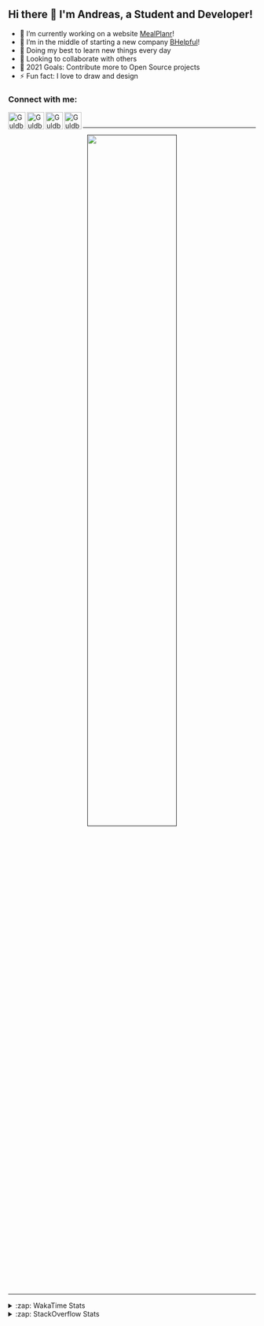 ## Hi there 👋 I'm Andreas, a Student and Developer!

- 🔭 I’m currently working on a website [MealPlanr][MP]!
- 📑 I’m in the middle of starting a new company [BHelpful][BHelpful]!
- 🌱 Doing my best to learn new things every day
- 👯 Looking to collaborate with others
- 🥅 2021 Goals: Contribute more to Open Source projects
- ⚡ Fun fact: I love to draw and design

### Connect with me:

[<img align="left" alt="Guldberg | YouTube" width="35px" src="https://cdn1.iconfinder.com/data/icons/logotypes/32/youtube-512.png" />][youtube]
[<img align="left" alt="Guldberg | Twitter" width="35px" src="https://cdn1.iconfinder.com/data/icons/logotypes/32/square-twitter-512.png" />][twitter]
[<img align="left" alt="Guldberg | LinkedIn" width="35px" src="https://cdn1.iconfinder.com/data/icons/logotypes/32/square-linkedin-512.png" />][linkedin]
[<img align="left" alt="Guldberg | Instagram" width="35px" src="https://cdn2.iconfinder.com/data/icons/social-icons-33/128/Instagram-512.png" />][instagram]

<br />

---

<p align="center">
  <a href="">
    <img width="60% align="center" src="https://github-readme-stats.vercel.app/api?username=Andreasgdp&show_icons=true&count_private=true" />
  </a>
</p>

---

<details>
  <summary>:zap: WakaTime Stats</summary>

<br />

<!--START_SECTION:waka-->
![Profile Views](http://img.shields.io/badge/Profile%20Views-0-blue)

**I'm an Early 🐤** 

```text
🌞 Morning    234 commits    █████░░░░░░░░░░░░░░░░░░░░   21.93% 
🌆 Daytime    526 commits    ████████████░░░░░░░░░░░░░   49.3% 
🌃 Evening    289 commits    ██████░░░░░░░░░░░░░░░░░░░   27.09% 
🌙 Night      18 commits     ░░░░░░░░░░░░░░░░░░░░░░░░░   1.69%

```
📅 **I'm Most Productive on Sunday** 

```text
Monday       205 commits    ████░░░░░░░░░░░░░░░░░░░░░   19.21% 
Tuesday      116 commits    ██░░░░░░░░░░░░░░░░░░░░░░░   10.87% 
Wednesday    126 commits    ███░░░░░░░░░░░░░░░░░░░░░░   11.81% 
Thursday     111 commits    ██░░░░░░░░░░░░░░░░░░░░░░░   10.4% 
Friday       84 commits     ██░░░░░░░░░░░░░░░░░░░░░░░   7.87% 
Saturday     204 commits    ████░░░░░░░░░░░░░░░░░░░░░   19.12% 
Sunday       221 commits    █████░░░░░░░░░░░░░░░░░░░░   20.71%

```


📊 **This Week I Spent My Time On** 

```text
⌚︎ Time Zone: Europe/Copenhagen

💬 Programming Languages: 
TypeScript               5 hrs 52 mins       ████████████████████░░░░░   81.12% 
YAML                     40 mins             ██░░░░░░░░░░░░░░░░░░░░░░░   9.34% 
Properties               11 mins             ░░░░░░░░░░░░░░░░░░░░░░░░░   2.66% 
JSON                     7 mins              ░░░░░░░░░░░░░░░░░░░░░░░░░   1.73% 
Other                    6 mins              ░░░░░░░░░░░░░░░░░░░░░░░░░   1.49%

🔥 Editors: 
VS Code                  7 hrs 14 mins       █████████████████████████   100.0%

🐱‍💻 Projects: 
web-frontend-app         3 hrs 4 mins        ██████████░░░░░░░░░░░░░░░   42.62% 
Mealplanr-api            2 hrs 51 mins       ██████████░░░░░░░░░░░░░░░   39.52% 
Mealplanr                1 hr 17 mins        ████░░░░░░░░░░░░░░░░░░░░░   17.86%

💻 Operating System: 
Windows                  4 hrs 9 mins        ██████████████░░░░░░░░░░░   57.38% 
Mac                      3 hrs 4 mins        ██████████░░░░░░░░░░░░░░░   42.62%

```

**I Mostly Code in Python** 

```text
Python                   11 repos            █████████░░░░░░░░░░░░░░░░   37.93% 
C++                      5 repos             ████░░░░░░░░░░░░░░░░░░░░░   17.24% 
TypeScript               2 repos             █░░░░░░░░░░░░░░░░░░░░░░░░   6.9% 
HTML                     2 repos             █░░░░░░░░░░░░░░░░░░░░░░░░   6.9% 
Batchfile                2 repos             █░░░░░░░░░░░░░░░░░░░░░░░░   6.9%

```



 Last Updated on 20/10/2021
<!--END_SECTION:waka-->


</details>

<details>
  <summary>:zap: StackOverflow Stats</summary>
  
  <br />
  
  [![Andreas G.D Petersen StackOverflow](https://github-readme-stackoverflow.vercel.app/?userID=11050308)](https://stackoverflow.com/users/11050308/andreas-g-d-petersen)


</details>

<br />


[twitter]: https://twitter.com/Guldberg20
[youtube]: https://www.youtube.com/channel/UCORVtLIFnURPEo_Fo-MGv8A
[instagram]: https://www.instagram.com/andreasgdp/
[linkedin]: https://www.linkedin.com/in/andreasgdp/
[MP]: https://mealplanr.bhelpful.net/
[BHelpful]: https://github.com/BHelpful

